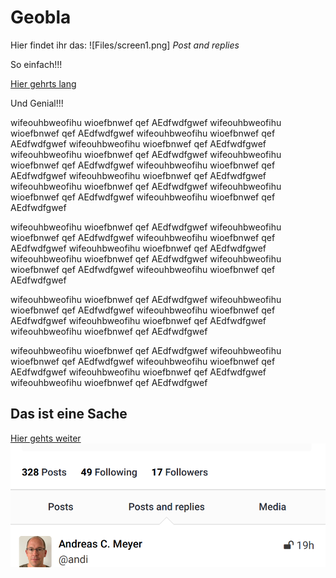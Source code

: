 # Geobla

Hier findet ihr das:
![Files/screen1.png]
*Post and replies*

So einfach!!!

[Hier gehrts lang](index#das-ist-eine-sache)

Und Genial!!!

wifeouhbweofihu wioefbnwef qef AEdfwdfgwef wifeouhbweofihu wioefbnwef qef AEdfwdfgwef wifeouhbweofihu wioefbnwef qef AEdfwdfgwef wifeouhbweofihu wioefbnwef qef AEdfwdfgwef wifeouhbweofihu wioefbnwef qef AEdfwdfgwef wifeouhbweofihu wioefbnwef qef AEdfwdfgwef wifeouhbweofihu wioefbnwef qef AEdfwdfgwef wifeouhbweofihu wioefbnwef qef AEdfwdfgwef 
wifeouhbweofihu wioefbnwef qef AEdfwdfgwef wifeouhbweofihu wioefbnwef qef AEdfwdfgwef wifeouhbweofihu wioefbnwef qef AEdfwdfgwef 

wifeouhbweofihu wioefbnwef qef AEdfwdfgwef wifeouhbweofihu wioefbnwef qef AEdfwdfgwef wifeouhbweofihu wioefbnwef qef AEdfwdfgwef wifeouhbweofihu wioefbnwef qef AEdfwdfgwef wifeouhbweofihu wioefbnwef qef AEdfwdfgwef wifeouhbweofihu wioefbnwef qef AEdfwdfgwef wifeouhbweofihu wioefbnwef qef AEdfwdfgwef 

wifeouhbweofihu wioefbnwef qef AEdfwdfgwef wifeouhbweofihu wioefbnwef qef AEdfwdfgwef wifeouhbweofihu wioefbnwef qef AEdfwdfgwef wifeouhbweofihu wioefbnwef qef AEdfwdfgwef wifeouhbweofihu wioefbnwef qef AEdfwdfgwef 

wifeouhbweofihu wioefbnwef qef AEdfwdfgwef wifeouhbweofihu wioefbnwef qef AEdfwdfgwef wifeouhbweofihu wioefbnwef qef AEdfwdfgwef wifeouhbweofihu wioefbnwef qef AEdfwdfgwef wifeouhbweofihu wioefbnwef qef AEdfwdfgwef 


## Das ist eine Sache

[Hier gehts weiter](Geobla-FAQ)
![Mein Foto](assets/screen1.png)